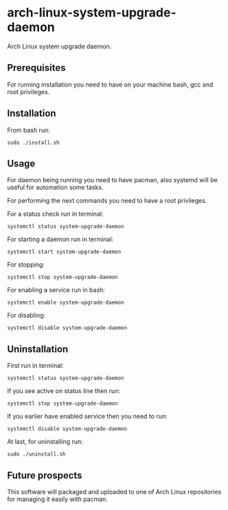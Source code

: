 # arch-linux-system-upgrade-daemon
Arch Linux system upgrade daemon.

## Prerequisites
For running installation you need to have on your machine bash, gcc and root privileges.

## Installation
From bash run:
	
	sudo ./install.sh

## Usage
For daemon being running you need to have pacman, also systemd will be useful for automation some tasks.

For performing the next commands you need to have a root privileges.

For a status check run in terminal:

	systemctl status system-upgrade-daemon

For starting a daemon run in terminal:

	systemctl start system-upgrade-daemon

For stopping:

	systemctl stop system-upgrade-daemon

For enabling a service run in bash:

	systemctl enable system-upgrade-daemon

For disabling:
	
	systemctl disable system-upgrade-daemon

## Uninstallation
First run in terminal:
	
	systemctl status system-upgrade-daemon

If you see active on status line then run:
	
	systemctl stop system-upgrade-daemon

If you earlier have enabled service then you need to run:

	systemctl disable system-upgrade-daemon

At last, for uninstalling run:
	
	sudo ./uninstall.sh

## Future prospects
This software will packaged and uploaded to one of Arch Linux repositories for managing it easily with pacman.
